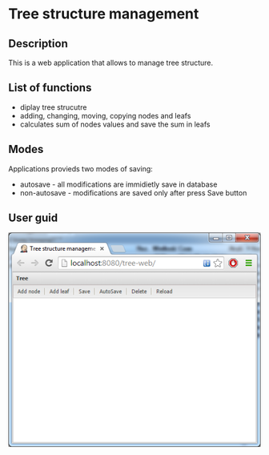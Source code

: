 Tree structure management 
====

Description
----

This is a web application that allows to manage tree structure.

List of functions
----
- diplay tree strucutre
- adding, changing, moving, copying nodes and leafs
- calculates sum of nodes values and save the sum in leafs

Modes
----
Applications provieds two modes of saving:
- autosave - all modifications are immidietly save in database
- non-autosave - modifications are saved only after press Save button
 
User guid
----

![](https://github.com/rosol88/tree/blob/master/img/start.png)